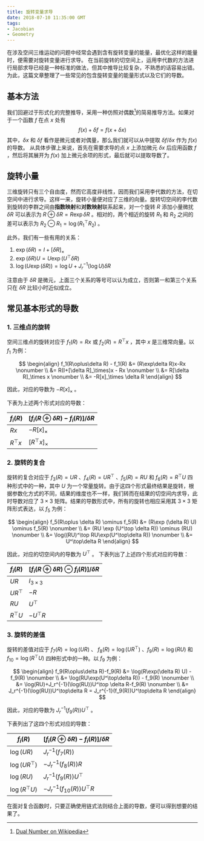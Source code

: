 ```yaml
---
title: 旋转变量求导
date: 2018-07-10 11:35:00 GMT
tags:
- Jacobian
- Geometry
---
```


在涉及空间三维运动的问题中经常会遇到含有旋转变量的能量，最优化这样的能量时，便需要对旋转变量进行求导。
在当前旋转的切空间上，运用李代数的方法进行局部求导已经是一种标准的做法，但其中推导比较复杂，不熟悉的话容易出错。
为此，这篇文章整理了一些常见的包含旋转变量的能量形式以及它们的导数。

## 基本方法

我们回避过于形式化的完整推导，采用一种仿照对偶数[^1]的简易推导方法。如果对于一个函数 $f$ 在点 $x$ 处有
$$
f(x)+\delta f = f(x+\delta x)
$$
其中，$\delta x$ 和 $\delta f$ 看作是微元或者对偶量，那么我们就可以从中提取 $\delta f/\delta x$ 作为 $f(x)$ 的导数。
从具体步骤上来说，首先在需要求导的点 $x$ 上添加微元 $\delta x$ 后应用函数 $f$ ，然后将其展开为 $f(x)$ 加上微元余项的形式，最后就可以提取导数了。

## 旋转小量

三维旋转只有三个自由度，然而它高度非线性，因而我们采用李代数的方法，在切空间中进行求导。这样一来，旋转小量便对应了三维的向量。旋转切空间的李代数到旋转的李群之间由**指数映射**和**对数映射**联系起来，对一个旋转 $R$ 添加小量微扰 $\delta R$ 可以表示为 $R\oplus \delta R = R\exp \delta R$ 。相对的，两个相近的旋转 $R_1$ 和 $R_2$ 之间的差可以表示为 $R_2 \ominus R_1 = \log(R_1^\top R_2)$ 。

此外，我们有一些有用的关系：

1. $\exp(\delta R) = I+[\delta R]_\times$
2. $\exp(\delta R)U = U\exp(U^\top\delta R)$
3. $\log(U\exp(\delta R)) = \log U + J_r^{-1}(\log U)\delta R$

注意由于 $\delta R$ 是微元，上面三个关系的等号可以认为成立，否则第一和第三个关系只在 $\delta R$ 比较小时近似成立。

## 常见基本形式的导数

### 1. 三维点的旋转

空间三维点的旋转对应于 $f_1(R) = Rx$ 或 $f_2(R) = R^\top x$ ，其中 $x$ 是三维常向量。以 $f_1$ 为例：

$$
\begin{align}
f_1(R\oplus\delta R) - f_1(R)
&= (R\exp\delta R)x-Rx \nonumber \\
&= R(I+[\delta R]_\times)x - Rx \nonumber \\
&= R[\delta R]_\times x \nonumber \\
&= -R[x]_\times \delta R
\end{align}
$$

因此，对应的导数为 $-R[x]_\times$ 。

下表为上述两个形式对应的导数：

| $f_i(R)$   | $[f_i(R\oplus\delta R)-f_i(R)]/\delta R$ |
| ---------- | ---------------------------------------- |
| $Rx$       | $-R[x]_\times$                           |
| $R^\top x$ | $[R^\top x]_\times$                      |

### 2. 旋转的复合

旋转的复合对应于 $f_3(R) = UR$ 、$f_4(R) = UR^\top$ 、$f_5(R) = RU$ 和 $f_6(R) = R^\top U$ 四种形式中的一种，其中 $U$ 为一个常量旋转。由于这四个形式最终结果是旋转，根据参数化方式的不同，结果的维度也不一样，我们转而在结果的切空间内求导，此时导数对应了 $3\times3$ 矩阵。结果的导数形式中，所有的旋转也相应采用其 $3\times3$ 矩阵形式表达，以 $f_5$ 为例：

$$
\begin{align}
f_5(R\oplus \delta R) \ominus f_5(R)
&= (R\exp (\delta R) U) \ominus f_5(R) \nonumber \\
&= (RU \exp (U^\top \delta R)) \ominus (RU) \nonumber \\
&= \log((RU)^\top RU\exp(U^\top\delta R)) \nonumber \\
&= U^\top\delta R
\end{align}
$$

因此，对应的切空间内的导数为 $U^\top$ 。
下表列出了上述四个形式对应的导数：

| $f_i(R)$   | $[f_i(R\oplus \delta R) \ominus f_i(R)]/\delta R$ |
| ---------- | ------------------------------------------------- |
| $UR$       | $I_{3\times 3}$                                   |
| $UR^\top$  | $-R$                                              |
| $RU$       | $U^\top$                                          |
| $R^\top U$ | $-U^\top R$                                       |

### 3. 旋转的差值

旋转的差值对应于 $f_7(R) = \log(UR)$ 、 $f_8(R) = \log(UR^\top)$ 、$f_9(R) = \log(RU)$ 和 $f_{10}=\log(R^\top U)$ 四种形式中的一种。以 $f_9$ 为例：

$$
\begin{align}
f_9(R\oplus\delta R)-f_9(R)
&= \log(R\exp(\delta R) U) - f_9(R) \nonumber \\
&= \log(RU\exp(U^\top\delta R)) - f_9(R) \nonumber \\
&= \log(RU)+J_r^{-1}(\log(RU))U^\top \delta R-f_9(R) \nonumber \\
&= J_r^{-1}(\log(RU))U^\top\delta R = J_r^{-1}(f_9(R))U^\top\delta R
\end{align}
$$

因此，对应的导数为 $J_r^{-1}(f_9(R))U^\top$ 。

下表列出了这四个形式对应的导数：

| $f_i(R)$         | $[f_i(R\oplus \delta R)-f_i(R)]/\delta R$ |
| ---------------- | ----------------------------------------- |
| $\log(UR)$       | $J_r^{-1}(f_7(R))$                        |
| $\log(UR^\top)$  | $-J_r^{-1}(f_8(R))R$                      |
| $\log(RU)$       | $J_r^{-1}(f_9(R))U^\top$                  |
| $\log(R^\top U)$ | $-J_r^{-1}(f_{10}(R))U^\top R$            |

在面对复合函数时，只要正确使用链式法则结合上面的导数，便可以得到想要的结果了。

[^1]: [Dual Number on Wikipedia](https://en.wikipedia.org/wiki/Dual_number)

